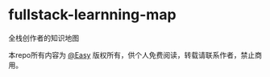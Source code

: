 # fullstack-learnning-map
全栈创作者的知识地图

本repo所有内容为 [@Easy](https://weibo.com/easy) 版权所有，供个人免费阅读，转载请联系作者，禁止商用。
